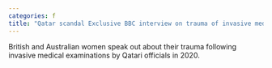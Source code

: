 ```yaml
---
categories: f
title: "Qatar scandal Exclusive BBC interview on trauma of invasive medical examinations"
---
```

British and Australian women speak out about their trauma following invasive medical examinations by Qatari officials in 2020.